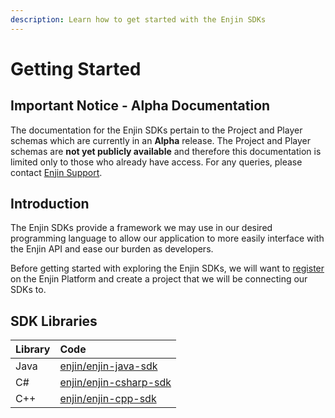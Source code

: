 ```yaml
---
description: Learn how to get started with the Enjin SDKs
---
```


# Getting Started

## Important Notice - Alpha Documentation

The documentation for the Enjin SDKs pertain to the Project and Player schemas which are currently in an **Alpha** release. The Project and Player schemas are **not yet publicly available** and therefore this documentation is limited only to those who already have access. For any queries, please contact [Enjin Support](mailto:support@enjin.io).

## Introduction

The Enjin SDKs provide a framework we may use in our desired programming language to allow our application to more easily interface with the Enjin API and ease our burden as developers.

Before getting started with exploring the Enjin SDKs, we will want to [register](https://enjin.io/software/platform-signup) on the Enjin Platform and create a project that we will be connecting our SDKs to.

## SDK Libraries

| Library | Code |
| :--- | :--- |
| Java | [enjin/enjin-java-sdk](https://github.com/enjin/enjin-java-sdk) |
| C\# | [enjin/enjin-csharp-sdk](https://github.com/enjin/enjin-csharp-sdk) |
| C++ | [enjin/enjin-cpp-sdk](https://github.com/enjin/enjin-cpp-sdk) |

